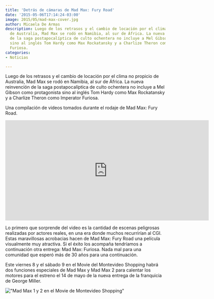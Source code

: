 ```yaml
---
title: 'Detrás de cámaras de Mad Max: Fury Road'
date: '2015-05-06T17:14:24-03:00'
image: 2015/05/mad-max-cover.jpg
author: Micaela De Armas
description: Luego de los retrasos y el cambio de locación por el clima no propicio
  de Australia, Mad Max se rodó en Namibia, al sur de África. La nueva reinvención
  de la saga postapocalíptica de culto ochentera no incluye a Mel Gibson como protagonista
  sino al inglés Tom Hardy como Max Rockatansky y a Charlize Theron como Imperator
  Furiosa.
categories:
- Noticias

---
```

Luego de los retrasos y el cambio de locación por el clima no propicio de Australia, Mad Max se rodó en Namibia, al sur de África. La nueva reinvención de la saga postapocalíptica de culto ochentera no incluye a Mel Gibson como protagonista sino al inglés Tom Hardy como Max Rockatansky y a Charlize Theron como Imperator Furiosa.

Una compilación de videos tomados durante el rodaje de Mad Max: Fury Road.

<iframe width="640" height="315" src="https://www.youtube.com/embed/_Wc58__rEFQ" frameborder="0" allowfullscreen></iframe>

Lo primero que sorprende del video es la cantidad de escenas peligrosas realizadas por actores reales, en una era donde muchos recurrirían al CGI. Estas maravillosas acrobacias hacen de Mad Max: Fury Road una película visualmente muy atractiva. Si el éxito los acompaña tendríamos a continuación otra entrega: Mad Max: Furiosa. Nada mal para una comunidad que esperó más de 30 años para una continuación.

Este viernes 8 y el sábado 9 en el Movie del Montevideo Shopping habrá dos funciones especiales de Mad Max y Mad Max 2 para calentar los motores para el estreno el 14 de mayo de la nueva entrega de la franquicia de George Miller.

!["Mad Max 1 y 2 en el Movie de Montevideo Shopping"](/img/2015/05/mad-max-movie.jpg)

